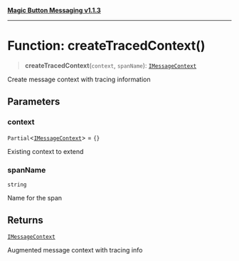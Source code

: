 [**Magic Button Messaging v1.1.3**](../README.md)

***

# Function: createTracedContext()

> **createTracedContext**(`context`, `spanName`): [`IMessageContext`](../interfaces/IMessageContext.md)

Create message context with tracing information

## Parameters

### context

`Partial`\<[`IMessageContext`](../interfaces/IMessageContext.md)\> = `{}`

Existing context to extend

### spanName

`string`

Name for the span

## Returns

[`IMessageContext`](../interfaces/IMessageContext.md)

Augmented message context with tracing info
